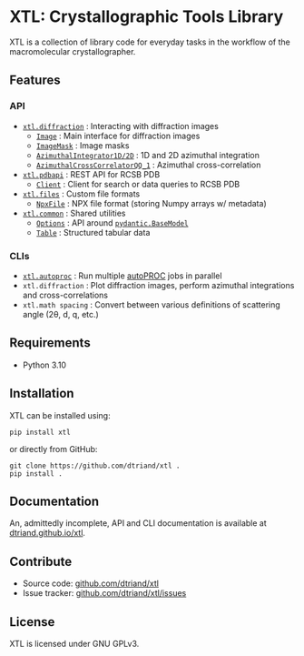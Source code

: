# XTL: Crystallographic Tools Library

XTL is a collection of library code for everyday tasks in the workflow of the macromolecular crystallographer.

## Features
### API
- [`xtl.diffraction`](https://github.com/dtriand/xtl/tree/master/src/xtl/diffraction) : Interacting with diffraction images
  - [`Image`](https://github.com/dtriand/xtl/blob/master/src/xtl/diffraction/images/images.py) : Main interface for diffraction images
  - [`ImageMask`](https://github.com/dtriand/xtl/blob/master/src/xtl/diffraction/images/images.py) : Image masks
  - [`AzimuthalIntegrator1D/2D`](https://github.com/dtriand/xtl/blob/master/src/xtl/diffraction/images/integrators.py) : 1D and 2D azimuthal integration
  - [`AzimuthalCrossCorrelatorQQ_1`](https://github.com/dtriand/xtl/blob/master/src/xtl/diffraction/images/correlators.py) : Azimuthal cross-correlation
- [`xtl.pdbapi`](https://github.com/dtriand/xtl/tree/master/src/xtl/pdbapi) : REST API for RCSB PDB
  - [`Client`](https://github.com/dtriand/xtl/tree/master/src/xtl/pdbapi/client.py) : Client for search or data queries to RCSB PDB
- [`xtl.files`](https://github.com/dtriand/xtl/tree/master/src/xtl/files) : Custom file formats
  - [`NpxFile`](https://github.com/dtriand/xtl/tree/master/src/xtl/files/npx.py) : NPX file format (storing Numpy arrays w/ metadata)
- [`xtl.common`](https://github.com/dtriand/xtl/tree/master/src/xtl/common) : Shared utilities
  - [`Options`](https://dtriand.github.io/xtl/common/options.html) : API around [`pydantic.BaseModel`](https://docs.pydantic.dev/latest/concepts/models/)
  - [`Table`](https://dtriand.github.io/xtl/common/tables.html) : Structured tabular data

### CLIs
- [`xtl.autoproc`](https://dtriand.github.io/xtl/cli/xtl.autoproc.html) : Run multiple [autoPROC](https://www.globalphasing.com/autoproc/) jobs in parallel
- `xtl.diffraction` : Plot diffraction images, perform azimuthal integrations and cross-correlations
- `xtl.math spacing` : Convert between various definitions of scattering angle (2θ, d, q, etc.)

## Requirements
- Python 3.10

## Installation
XTL can be installed using:
```shell
pip install xtl
```

or directly from GitHub:
```shell
git clone https://github.com/dtriand/xtl .
pip install .
```

## Documentation
An, admittedly incomplete, API and CLI documentation is available at 
[dtriand.github.io/xtl](https://dtriand.github.io/xtl/index.html).

## Contribute

- Source code: [github.com/dtriand/xtl](https://github.com/dtriand/xtl)
- Issue tracker: [github.com/dtriand/xtl/issues](https://github.com/dtriand/xtl/issues)

## License
XTL is licensed under GNU GPLv3.
